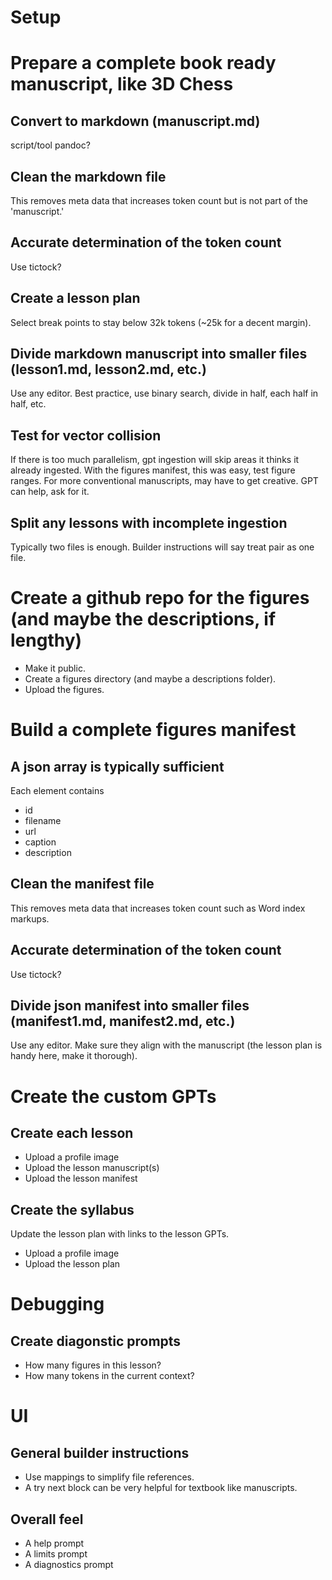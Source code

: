 # Setup

# Prepare a complete book ready manuscript, like 3D Chess
## Convert to markdown (manuscript.md)
script/tool
pandoc?

## Clean the markdown file
This removes meta data that increases token count but is not part of the 'manuscript.'

## Accurate determination of the token count
Use tictock?

## Create a lesson plan
Select break points to stay below 32k tokens (~25k for a decent margin).

## Divide markdown manuscript into smaller files (lesson1.md, lesson2.md, etc.)
Use any editor.
Best practice, use binary search, divide in half, each half in half, etc.

## Test for vector collision
If there is too much parallelism, gpt ingestion will skip areas it thinks it already ingested.
With the figures manifest, this was easy, test figure ranges.
For more conventional manuscripts, may have to get creative.
GPT can help, ask for it.

## Split any lessons with incomplete ingestion
Typically two files is enough.
Builder instructions will say treat pair as one file.

# Create a github repo for the figures (and maybe the descriptions, if lengthy)
- Make it public.
- Create a figures directory (and maybe a descriptions folder).
- Upload the figures.

# Build a complete figures manifest

## A json array is typically sufficient
Each element contains
- id
- filename
- url
- caption
- description

## Clean the manifest file
This removes meta data that increases token count such as Word index markups.

## Accurate determination of the token count
Use tictock?

## Divide json manifest into smaller files (manifest1.md, manifest2.md, etc.)
Use any editor.
Make sure they align with the manuscript (the lesson plan is handy here, make it thorough).

# Create the custom GPTs

## Create each lesson
- Upload a profile image
- Upload the lesson manuscript(s)
- Upload the lesson manifest

## Create the syllabus
Update the lesson plan with links to the lesson GPTs.
- Upload a profile image
- Upload the lesson plan

# Debugging

## Create diagonstic prompts
- How many figures in this lesson?
- How many tokens in the current context?

# UI

## General builder instructions
- Use mappings to simplify file references.
- A try next block can be very helpful for textbook like manuscripts.

## Overall feel
- A help prompt
- A limits prompt
- A diagnostics prompt
